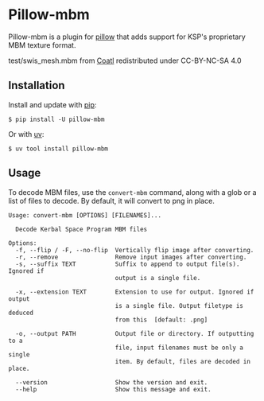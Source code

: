 # Pillow-mbm
Pillow-mbm is a plugin for [pillow](https://pillow.readthedocs.io/en/stable/) 
that adds support for KSP's proprietary MBM texture format.

test/swis_mesh.mbm from [Coatl](https://forum.kerbalspaceprogram.com/topic/131145-wip-coatl-aerospace-probesplus-dev-thread-beta-10192020-18-110/) redistributed under CC-BY-NC-SA 4.0

## Installation

Install and update with [pip](https://pip.pypa.io/en/stable/getting-started/):

```shell
$ pip install -U pillow-mbm
```

Or with [uv](https://docs.astral.sh/uv/getting-started/):

```shell
$ uv tool install pillow-mbm
```

## Usage

To decode MBM files, use the `convert-mbm` command, along with a glob or a
list of files to decode. By default, it will convert to png in place.

```
Usage: convert-mbm [OPTIONS] [FILENAMES]...

  Decode Kerbal Space Program MBM files

Options:
  -f, --flip / -F, --no-flip  Vertically flip image after converting.
  -r, --remove                Remove input images after converting.
  -s, --suffix TEXT           Suffix to append to output file(s). Ignored if
                              output is a single file.

  -x, --extension TEXT        Extension to use for output. Ignored if output
                              is a single file. Output filetype is deduced
                              from this  [default: .png]

  -o, --output PATH           Output file or directory. If outputting to a
                              file, input filenames must be only a single
                              item. By default, files are decoded in place.

  --version                   Show the version and exit.
  --help                      Show this message and exit.
```